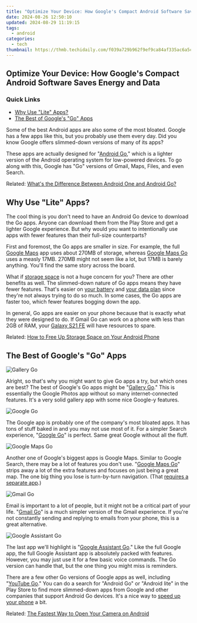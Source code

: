 ```yaml
---
title: "Optimize Your Device: How Google's Compact Android Software Saves Energy and Data"
date: 2024-08-26 12:50:10
updated: 2024-08-29 11:19:15
tags:
  - android
categories:
  - tech
thumbnail: https://thmb.techidaily.com/f039a729b962f9ef9ca84af335ac6a5c033da72e1971abe6cb320e3e4a83ec5c.jpg
---
```


## Optimize Your Device: How Google's Compact Android Software Saves Energy and Data

### Quick Links

* [Why Use "Lite" Apps?](https://facebook-video-recording.techidaily.com/2024-approved-six-super-simple-free-fb-downloader-tools/)
* [The Best of Google's "Go" Apps](https://easy-unlock-android.techidaily.com/how-to-bypass-android-lock-screen-using-emergency-call-on-poco-f5-pro-5g-by-drfone-android/)

 Some of the best Android apps are also some of the most bloated. Google has a few apps like this, but you probably use them every day. Did you know Google offers slimmed-down versions of many of its apps?

 These apps are actually designed for "[Android Go](https://screen-activity-recording.techidaily.com/new-2024-approved-eliminate-unwanted-screen-elements-during-cam-record/)," which is a lighter version of the Android operating system for low-powered devices. To go along with this, Google has "Go" versions of Gmail, Maps, Files, and even Search.

Related: [What's the Difference Between Android One and Android Go?](https://screen-activity-recording.techidaily.com/new-2024-approved-eliminate-unwanted-screen-elements-during-cam-record/) 

##  Why Use "Lite" Apps?

 The cool thing is you don't need to have an Android Go device to download the Go apps. Anyone can download them from the Play Store and get a lighter Google experience. But why would you want to intentionally use apps with fewer features than their full-size counterparts?

 First and foremost, the Go apps are smaller in size. For example, the full [Google Maps](https://www.anrdoezrs.net/links/3607085/type/dlg/sid/UUhtgUeUpU207252/https://play.google.com/store/apps/details?id=com.google.android.apps.maps) app uses about 270MB of storage, whereas [Google Maps Go](https://www.anrdoezrs.net/links/3607085/type/dlg/sid/UUhtgUeUpU207252/https://play.google.com/store/apps/details?id=com.google.android.apps.mapslite) uses a measly 17MB. 270MB might not seem like a lot, but 17MB is barely anything. You'll find the same story across the board.

 What if [storage space](https://screen-mirror.techidaily.com/how-to-mirror-your-samsung-galaxy-s23plus-screen-to-pc-with-chromecast-drfone-by-drfone-android/) is not a huge concern for you? There are other benefits as well. The slimmed-down nature of Go apps means they have fewer features. That's easier on [your battery](https://hardware-updates.techidaily.com/installing-intels-management-engine-drivers-on-windows-11817-complete-tutorial/) and [your data plan](https://win-howtos.techidaily.com/how-to-get-the-brightness-control-back-in-working-order-on-windows-11/) since they're not always trying to do so much. In some cases, the Go apps are faster too, which fewer features bogging down the app.

 In general, Go apps are easier on your phone because that is exactly what they were designed to do. If Gmail Go can work on a phone with less than 2GB of RAM, your [Galaxy S21 FE](https://program-issues.techidaily.com/seamless-gameplay-awaits-resolve-fortnites-launching-glitches-now/) will have resources to spare.

Related: [How to Free Up Storage Space on Your Android Phone](https://screen-mirror.techidaily.com/how-to-mirror-your-samsung-galaxy-s23plus-screen-to-pc-with-chromecast-drfone-by-drfone-android/) 

##  The Best of Google's "Go" Apps

![Gallery Go](https://static1.howtogeekimages.com/wordpress/wp-content/uploads/2022/01/gallerygo.png) 

 Alright, so that's why you might want to give Go apps a try, but which ones are best? The best of Google's Go apps might be "[Gallery Go](https://www.anrdoezrs.net/links/3607085/type/dlg/sid/UUhtgUeUpU207252/https://play.google.com/store/apps/details?id=com.google.android.apps.photosgo)." This is essentially the Google Photos app without so many internet-connected features. It's a very solid gallery app with some nice Google-y features.

![Google Go](https://static1.howtogeekimages.com/wordpress/wp-content/uploads/2022/01/googlego.png) 

 The Google app is probably one of the company's most bloated apps. It has tons of stuff baked in and you may not use most of it. For a simpler Search experience, "[Google Go](https://www.anrdoezrs.net/links/3607085/type/dlg/sid/UUhtgUeUpU207252/https://play.google.com/store/apps/details?id=com.google.android.apps.searchlite)" is perfect. Same great Google without all the fluff.

![Google Maps Go](https://static1.howtogeekimages.com/wordpress/wp-content/uploads/2022/01/mapsgo.png) 

 Another one of Google's biggest apps is Google Maps. Similar to Google Search, there may be a lot of features you don't use. "[Google Maps Go](https://www.anrdoezrs.net/links/3607085/type/dlg/sid/UUhtgUeUpU207252/https://play.google.com/store/apps/details?id=com.google.android.apps.mapslite)" strips away a lot of the extra features and focuses on just being a great map. The one big thing you lose is turn-by-turn navigation. (That [requires a separate app](https://www.anrdoezrs.net/links/3607085/type/dlg/sid/UUhtgUeUpU207252/https://play.google.com/store/apps/details?id=com.google.android.apps.navlite).)

![Gmail Go](https://static1.howtogeekimages.com/wordpress/wp-content/uploads/2022/01/gmailgo.png) 

 Email is important to a lot of people, but it might not be a critical part of your life. "[Gmail Go](https://www.anrdoezrs.net/links/3607085/type/dlg/sid/UUhtgUeUpU207252/https://play.google.com/store/apps/details?id=com.google.android.gm.lite)" is a much simpler version of the Gmail experience. If you're not constantly sending and replying to emails from your phone, this is a great alternative.

![Google Assistant Go](https://static1.howtogeekimages.com/wordpress/wp-content/uploads/2022/01/assistantgo.png) 

 The last app we'll highlight is "[Google Assistant Go](https://www.anrdoezrs.net/links/3607085/type/dlg/sid/UUhtgUeUpU207252/https://play.google.com/store/apps/details?id=com.google.android.apps.assistant)." Like the full Google app, the full Google Assistant app is absolutely packed with features. However, you may just use it for a few basic voice commands. The Go version can handle that, but the one thing you might miss is reminders.

 There are a few other Go versions of Google apps as well, including "[YouTube Go](https://www.anrdoezrs.net/links/3607085/type/dlg/sid/UUhtgUeUpU207252/https://play.google.com/store/apps/details?id=com.google.android.apps.youtube.mango&hl=en)." You can do a search for "Android Go" or "Android lite" in the Play Store to find more slimmed-down apps from Google and other companies that support Android Go devices. It's a nice way to [speed up your phone](https://sound-issues.techidaily.com/effective-techniques-to-restore-audio-functionality-in-conexant-smartaudio-hd-devices-compatible-with-windows/) a bit.

Related: [The Fastest Way to Open Your Camera on Android](https://sound-issues.techidaily.com/effective-techniques-to-restore-audio-functionality-in-conexant-smartaudio-hd-devices-compatible-with-windows/)

<ins class="adsbygoogle"
     style="display:block"
     data-ad-format="autorelaxed"
     data-ad-client="ca-pub-7571918770474297"
     data-ad-slot="1223367746"></ins>



<ins class="adsbygoogle"
     style="display:block"
     data-ad-client="ca-pub-7571918770474297"
     data-ad-slot="8358498916"
     data-ad-format="auto"
     data-full-width-responsive="true"></ins>
